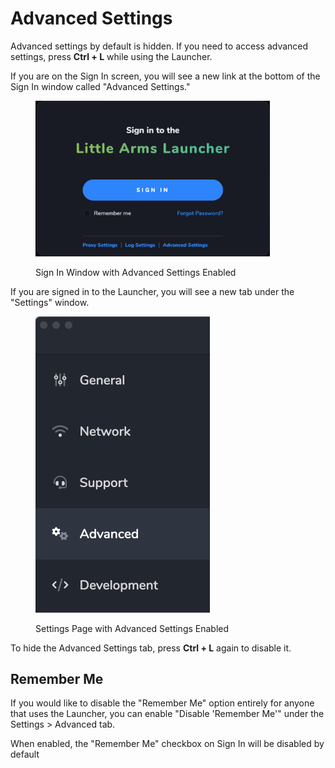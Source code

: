 # Advanced Settings

Advanced settings by default is hidden. If you need to access advanced settings, press **Ctrl + L** while using the Launcher.

If you are on the Sign In screen, you will see a new link at the bottom of the Sign In window called "Advanced Settings."

<figure><img src="../../.gitbook/assets/image (2) (1) (1) (1).png" alt="" width="375"><figcaption><p>Sign In Window with Advanced Settings Enabled</p></figcaption></figure>

If you are signed in to the Launcher, you will see a new tab under the "Settings" window.

<figure><img src="../../.gitbook/assets/image (1) (1) (1) (1) (1).png" alt="" width="279"><figcaption><p>Settings Page with Advanced Settings Enabled</p></figcaption></figure>

To hide the Advanced Settings tab, press **Ctrl + L** again to disable it.

## Remember Me

If you would like to disable the "Remember Me" option entirely for anyone that uses the Launcher, you can enable "Disable 'Remember Me'" under the Settings > Advanced tab.

When enabled, the "Remember Me" checkbox on Sign In will be disabled by default

